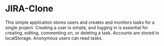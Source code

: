 # JIRA-Clone

This simple application stores users and creates and monitors tasks for a single project. Creating a user is simple, and logging in is essential for creating, editing, commenting on, or deleting a task. Accounts are stored in localStorage. Anonymous users can read tasks.
